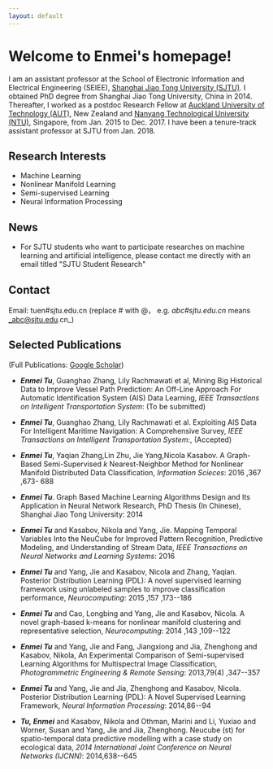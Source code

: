 ```yaml
---
layout: default
---
```


<!-- Text can be **bold**, _italic_, or ~~strikethrough~~.

[Link to another page](./another-page.html).

There should be whitespace between paragraphs.

There should be whitespace between paragraphs. We recommend including a README, or a file with information about your project. -->
# Welcome to Enmei's homepage!
I am an assistant professor at the School of Electronic Information and Electrical Engineering (SEIEE), [Shanghai Jiao Tong University (SJTU)](http://en.sjtu.edu.cn/). I obtained PhD degree from Shanghai Jiao Tong University, China in 2014.
	Thereafter, I worked as a postdoc Research Fellow at [Auckland University of Technology (AUT)](https://www.aut.ac.nz/), New Zealand and [Nanyang Technological University (NTU)](https://www.ntu.edu.sg), Singapore, from Jan. 2015 to Dec. 2017. I have been a tenure-track assistant professor at SJTU from Jan. 2018.


## Research Interests
* Machine Learning
* Nonlinear Manifold Learning  
* Semi-supervised Learning
* Neural Information Processing

## News
*  For SJTU students who want to participate researches on machine learning and artificial intelligence, please contact me directly with an email titled "SJTU Student Research"


## Contact
Email: tuen#sjtu.edu.cn (replace # with @， e.g. _abc#sjtu.edu.cn_ means _abc@sjtu.edu.cn_)

## Selected Publications 
(Full Publications: [Google Scholar](https://scholar.google.com.sg/citations?user=TDg-0cQAAAAJ&hl=en))
* ***Enmei Tu***, Guanghao Zhang, Lily Rachmawati et al, Mining Big Historical Data to Improve Vessel Path Prediction: An Off-Line Approach For Automatic Identification System (AIS) Data Learning, _IEEE Transactions on Intelligent  Transportation System_: (To be submitted)

* ***Enmei Tu***, Guanghao Zhang, Lily Rachmawati et al. Exploiting AIS Data For Intelligent Maritime Navigation: A Comprehensive Survey, _IEEE Transactions on Intelligent Transportation System_:, (Accepted)

* ***Enmei Tu***, Yaqian Zhang,Lin Zhu, Jie Yang,Nicola Kasabov. A Graph-Based Semi-Supervised $k$ Nearest-Neighbor Method for Nonlinear Manifold Distributed Data Classification, _Information Scieces_: 2016 ,367 ,673- 688

* ***Enmei Tu***. Graph Based Machine Learning Algorithms Design and Its Application in Neural Network Research, PhD Thesis (In Chinese), Shanghai Jiao Tong University: 2014

* ***Enmei Tu*** and Kasabov, Nikola and Yang, Jie. Mapping Temporal Variables Into the NeuCube for Improved Pattern Recognition, Predictive Modeling, and Understanding of Stream Data, _IEEE Transactions on Neural Networks and  Learning Systems_: 2016

* ***Enmei Tu*** and Yang, Jie and Kasabov, Nicola and Zhang, Yaqian. Posterior Distribution Learning (PDL): A novel supervised learning framework using unlabeled samples to improve classification performance, _Neurocomputing_: 2015 ,157 ,173--186

* ***Enmei Tu*** and Cao, Longbing and Yang, Jie and Kasabov, Nicola. A novel graph-based k-means for nonlinear manifold clustering and representative selection, _Neurocomputing_: 2014 ,143 ,109--122

* ***Enmei Tu*** and Yang, Jie and Fang, Jiangxiong and Jia, Zhenghong and Kasabov, Nikola, An Experimental Comparison of Semi-supervised Learning Algorithms for Multispectral Image Classification, _Photogrammetric Engineering & Remote Sensing_: 2013,79(4) ,347--357

* ***Enmei Tu*** and Yang, Jie and Jia, Zhenghong and Kasabov, Nicola. Posterior Distribution Learning (PDL): A Novel Supervised Learning Framework, _Neural Information Processing_: 2014,86--94

* ***Tu, Enmei*** and Kasabov, Nikola and Othman, Marini and Li, Yuxiao and Worner, Susan and Yang, Jie and Jia, Zhenghong. Neucube (st) for spatio-temporal data predictive modelling with a case study on ecological data,  _2014 International Joint Conference on Neural Networks (IJCNN)_: 2014,638--645


<!-- ### Header 3

```js
// Javascript code with syntax highlighting.
var fun = function lang(l) {
  dateformat.i18n = require('./lang/' + l)
  return true;
}
```

```ruby
# Ruby code with syntax highlighting
GitHubPages::Dependencies.gems.each do |gem, version|
  s.add_dependency(gem, "= #{version}")
end
```

#### Header 4

*   This is an unordered list following a header.
*   This is an unordered list following a header.
*   This is an unordered list following a header.

##### Header 5

1.  This is an ordered list following a header.
2.  This is an ordered list following a header.
3.  This is an ordered list following a header.

###### Header 6

| head1        | head two          | three |
|:-------------|:------------------|:------|
| ok           | good swedish fish | nice  |
| out of stock | good and plenty   | nice  |
| ok           | good `oreos`      | hmm   |
| ok           | good `zoute` drop | yumm  |

### There's a horizontal rule below this.

* * *

### Here is an unordered list:

*   Item foo
*   Item bar
*   Item baz
*   Item zip

### And an ordered list:

1.  Item one
1.  Item two
1.  Item three
1.  Item four

### And a nested list:

- level 1 item
  - level 2 item
  - level 2 item
    - level 3 item
    - level 3 item
- level 1 item
  - level 2 item
  - level 2 item
  - level 2 item
- level 1 item
  - level 2 item
  - level 2 item
- level 1 item

### Small image

![Octocat](https://github.githubassets.com/images/icons/emoji/octocat.png)

### Large image

![Branching](https://guides.github.com/activities/hello-world/branching.png)


### Definition lists can be used with HTML syntax.

<dl>
<dt>Name</dt>
<dd>Godzilla</dd>
<dt>Born</dt>
<dd>1952</dd>
<dt>Birthplace</dt>
<dd>Japan</dd>
<dt>Color</dt>
<dd>Green</dd>
</dl> -->


<!-- ```
Long, single-line code blocks should not wrap. They should horizontally scroll if they are too long. This line should be long enough to demonstrate this.
```

```
The final element.
``` -->
